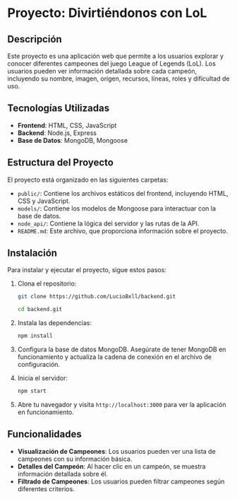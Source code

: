 # Proyecto: Divirtiéndonos con LoL

## Descripción
Este proyecto es una aplicación web que permite a los usuarios explorar y conocer diferentes campeones del juego League of Legends (LoL). Los usuarios pueden ver información detallada sobre cada campeón, incluyendo su nombre, imagen, origen, recursos, líneas, roles y dificultad de uso.

## Tecnologías Utilizadas
- **Frontend**: HTML, CSS, JavaScript
- **Backend**: Node.js, Express
- **Base de Datos**: MongoDB, Mongoose

## Estructura del Proyecto
El proyecto está organizado en las siguientes carpetas:

- `public/`: Contiene los archivos estáticos del frontend, incluyendo HTML, CSS y JavaScript.
- `models/`: Contiene los modelos de Mongoose para interactuar con la base de datos.
- `node_api/`: Contiene la lógica del servidor y las rutas de la API.
- `README.md`: Este archivo, que proporciona información sobre el proyecto.

## Instalación
Para instalar y ejecutar el proyecto, sigue estos pasos:

1. Clona el repositorio:
   ```bash
   git clone https://github.com/LucioBxll/backend.git
   
   cd backend.git
   ```

2. Instala las dependencias:
   ```bash
   npm install
   ```

3. Configura la base de datos MongoDB. Asegúrate de tener MongoDB en funcionamiento y actualiza la cadena de conexión en el archivo de configuración.

4. Inicia el servidor:
   ```bash
   npm start
   ```

5. Abre tu navegador y visita `http://localhost:3000` para ver la aplicación en funcionamiento.

## Funcionalidades
- **Visualización de Campeones**: Los usuarios pueden ver una lista de campeones con su información básica.
- **Detalles del Campeón**: Al hacer clic en un campeón, se muestra información detallada sobre él.
- **Filtrado de Campeones**: Los usuarios pueden filtrar campeones según diferentes criterios.
